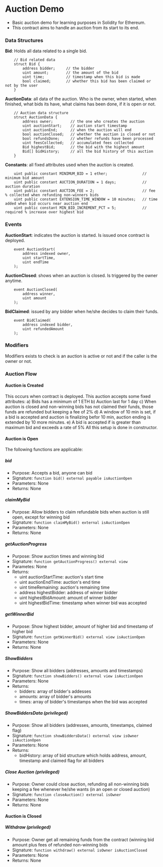 # Auction Demo
* Basic auction demo for learning purposes in Solidity for Ethereum.
* This contract aims to handle an auction from its start to its end.

### Data Structures

**Bid**: Holds all data related to a single bid.
```
    // Bid related data
    struct Bid {
        address bidder;     // the bidder
        uint amount;        // the amount of the bid
        uint time;          // timestamp when this bid is made
        bool claimed;       // whether this bid has been claimed or not by the user
    }
```

**AuctionData**: all data of the auction. Who is the owner, when started, when finished, what bids its have, what claims has been done, if it is open or not.
```
    // Auction data structure
    struct AuctionData {
        address owner;        // the one who creates the auction
        uint auctionStart;    // auction start timestamp
        uint auctionEnd;      // when the auction will end
        bool auctionClosed;   // whether the auction is closed or not
        bool refundsDone;     // whether refunds have been processed
        uint feesCollected;   // accumulated fees collected
        Bid highestBid;       // the bid with the highest amount
        Bid[] bidHistory;     // all the bid history of this auction
    }
```

**Constants**: all fixed attributes used when the auction is created.
```
    uint public constant MINIMUM_BID = 1 ether;                // minimum bid amount
    uint public constant AUCTION_DURATION = 1 days;            // auction duration
    uint public constant AUCTION_FEE = 2;                      // fee % collected when refunding non-winners bids
    uint public constant EXTENSION_TIME_WINDOW = 10 minutes;   // time added when bid occurs near auction end
    uint public constant MIN_BID_INCREMENT_PCT = 5;            // required % increase over highest bid
```

### Events

**AuctionStart**: indicates the auction is started. Is issued once contract is deployed.
```
    event AuctionStart(
        address indexed owner,
        uint startTime,
        uint endTime
    );
```

**AuctionClosed**: shows when an auction is closed. Is triggered by the owner anytime.
```
    event AuctionClosed(
        address winner,
        uint amount
    );
```

**BidClaimed**: issued by any bidder when he/she decides to claim their funds.
```
    event BidClaimed(
        address indexed bidder, 
        uint refundedAmount
    );
```

### Modifiers
Modifiers exists to check is an auction is active or not and if the caller is the owner or not.

### Auction Flow

#### Auction is Created
This occurs when contract is deployed. This auction accepts some fixed attributes:
  a) Bids has a minimum of 1 ETH
  b) Auction last for 1 day
  c) When auction is closed and non-winning bids has not claimed their funds, those funds are refunded but keeping a fee of 2%
  d) A window of 10 min is set, if a bid is accepted and auction is finalizing befor 10 min, auction ending is extended by 10 more minutes.
  e) A bid is accepted if is greater than maximum bid and exceeds a rate of 5%
All this setup is done in constructor.

#### Auction is Open
The following functions are applicable:

##### bid
* Purpose: Accepts a bid, anyone can bid
* Signature: `function bid() external payable isAuctionOpen`
* Parameters: None
* Returns: None

##### claimMyBid
* Purpose: Allow bidders to claim refundable bids when auction is still open, except for winning bid
* Signature: `function claimMyBid() external isAuctionOpen`
* Parameters: None
* Returns: None

##### getAuctionProgress
* Purpose: Show auction times and winning bid
* Signature: `function getAuctionProgress() external view`
* Parametes: None
* Returns:
  * uint auctionStartTime: auction's start time
  * uint auctionEndTime: auction's end time
  * uint timeRemaining: auction's remaining time
  * address highestBidder: address of winner bidder
  * uint highestBidAmount: amount of winner bidder
  * uint highestBidTime: timestamp when winner bid was accepted

##### getWinnerBid
* Purpose: Show highest bidder, amount of higher bid and timestamp of higher bid
* Signature: `function getWinnerBid() external view isAuctionOpen`
* Parameters: None
* Returns: None

##### ShowBidders
* Purpose: Show all bidders (addresses, amounts and timestamps)
* Signature: `function showBidders() external view isAuctionOpen`
* Parameters: None
* Returns:
  * bidders: array of bidder's addesses
  * amounts: array of bidder's amounts
  * times: array of bidder's timestamps when the bid was accepted

##### ShowBiddersData (privileged)
* Purpose: Show all bidders (addresses, amounts, timestamps, claimed flag)
* Signature: `function showBiddersData() external view isOwner isAuctionOpen`
* Parameters: None
* Returns:
  * bidHistory: array of bid structure which holds address, amount, timestamp and claimed flag for all bidders

##### Close Auction (privileged)
* Purpose: Owner could close auction, refunding all non-winning bids keeping a fee whenever he/she wants (in an open or closed auction)
* Signature: `function closeAuction() external isOwner`
* Parameters: None
* Returns: None

#### Auction is Closed

##### Withdraw (privileged)
* Purpose: Owner get all remaining funds from the contract (winning bid amount plus fees of refunded non-winning bids
* Signature: `function withdraw() external isOwner isAuctionClosed`
* Parameters: None
* Returns: None

